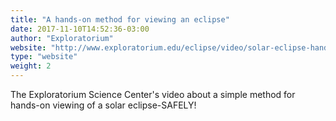 ```yaml
---
title: "A hands-on method for viewing an eclipse"
date: 2017-11-10T14:52:36-03:00
author: "Exploratorium"
website: "http://www.exploratorium.edu/eclipse/video/solar-eclipse-hands-safe-viewing-techniques"
type: "website"
weight: 2
---
```


The Exploratorium Science Center's video about a simple method for hands-on viewing of a solar eclipse-SAFELY!
